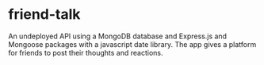 # friend-talk
An undeployed API using a MongoDB database and Express.js and Mongoose packages with a javascript date library. The app gives a platform for friends to post their thoughts and reactions.
